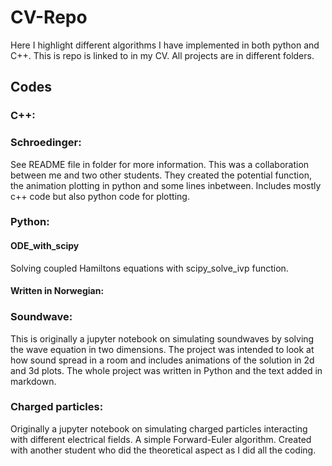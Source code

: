 # CV-Repo
Here I highlight different algorithms I have implemented in both python and C++. This is repo is linked to in my CV. All projects are in different folders.

## Codes
### C++:

### Schroedinger:
See README file in folder for more information. This was a collaboration between me and two other students. They created the potential function, the animation plotting in python and some lines inbetween. Includes mostly c++ code but also python code for plotting.

### Python:

#### ODE_with_scipy
Solving coupled Hamiltons equations with scipy_solve_ivp function.

#### Written in Norwegian:
### Soundwave:
This is originally a jupyter notebook on simulating soundwaves by solving the wave equation in two dimensions. The project was intended to look at how sound spread in a room and includes animations of the solution in 2d and 3d plots. The whole project was written in Python and the text added in markdown.

### Charged particles:
Originally a jupyter notebook on simulating charged particles interacting with different electrical fields. A simple Forward-Euler algorithm. Created with another student who did the theoretical aspect as I did all the coding.
